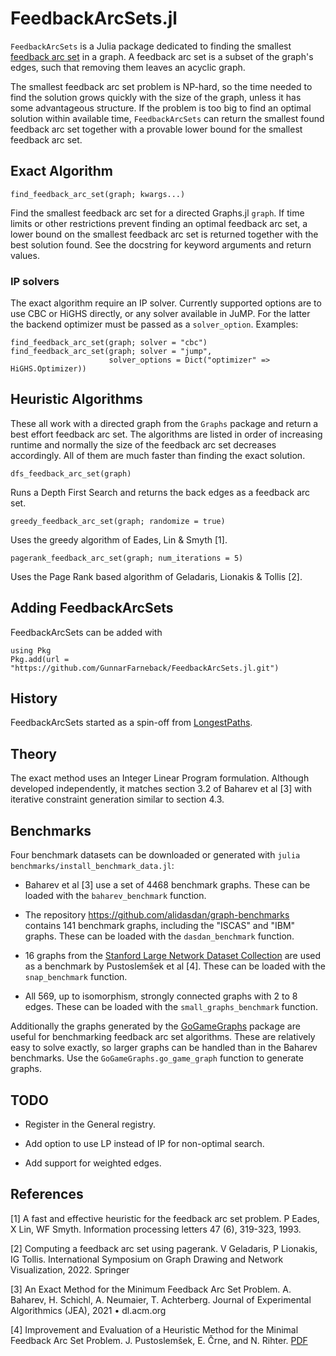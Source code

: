 # FeedbackArcSets.jl

`FeedbackArcSets` is a Julia package dedicated to finding the smallest
[feedback arc set](https://en.wikipedia.org/wiki/Feedback_arc_set) in
a graph. A feedback arc set is a subset of the graph's edges, such
that removing them leaves an acyclic graph.

The smallest feedback arc set problem is NP-hard, so the time needed
to find the solution grows quickly with the size of the graph, unless
it has some advantageous structure. If the problem is too big to find
an optimal solution within available time, `FeedbackArcSets` can
return the smallest found feedback arc set together with a provable
lower bound for the smallest feedback arc set.

## Exact Algorithm

    find_feedback_arc_set(graph; kwargs...)

Find the smallest feedback arc set for a directed Graphs.jl
`graph`. If time limits or other restrictions prevent finding an
optimal feedback arc set, a lower bound on the smallest feedback arc
set is returned together with the best solution found. See the
docstring for keyword arguments and return values.

### IP solvers

The exact algorithm require an IP solver. Currently supported options
are to use CBC or HiGHS directly, or any solver available in JuMP.
For the latter the backend optimizer must be passed as a
`solver_option`. Examples:
```
find_feedback_arc_set(graph; solver = "cbc")
find_feedback_arc_set(graph; solver = "jump",
                      solver_options = Dict("optimizer" => HiGHS.Optimizer))
```

## Heuristic Algorithms

These all work with a directed graph from the `Graphs` package and
return a best effort feedback arc set. The algorithms are listed in
order of increasing runtime and normally the size of the feedback arc
set decreases accordingly. All of them are much faster than finding
the exact solution.

    dfs_feedback_arc_set(graph)

Runs a Depth First Search and returns the back edges as a feedback arc
set.

    greedy_feedback_arc_set(graph; randomize = true)

Uses the greedy algorithm of Eades, Lin & Smyth [1].

    pagerank_feedback_arc_set(graph; num_iterations = 5)

Uses the Page Rank based algorithm of Geladaris, Lionakis & Tollis [2].

## Adding FeedbackArcSets

FeedbackArcSets can be added with

```
using Pkg
Pkg.add(url = "https://github.com/GunnarFarneback/FeedbackArcSets.jl.git")
```

## History

FeedbackArcSets started as a spin-off from
[LongestPaths](https://github.com/GunnarFarneback/LongestPaths.jl).

## Theory

The exact method uses an Integer Linear Program formulation. Although
developed independently, it matches section 3.2 of Baharev et al [3]
with iterative constraint generation similar to section 4.3.

## Benchmarks

Four benchmark datasets can be downloaded or generated with `julia
benchmarks/install_benchmark_data.jl`:

* Baharev et al [3] use a set of 4468 benchmark graphs. These can be
  loaded with the `baharev_benchmark` function.

* The repository https://github.com/alidasdan/graph-benchmarks
  contains 141 benchmark graphs, including the "ISCAS" and "IBM"
  graphs. These can be loaded with the `dasdan_benchmark` function.

* 16 graphs from the [Stanford Large Network Dataset
  Collection](http://snap.stanford.edu/data/) are used as a benchmark
  by Pustoslemšek et al [4]. These can be loaded with the
  `snap_benchmark` function.

* All 569, up to isomorphism, strongly connected graphs with 2 to 8
  edges. These can be loaded with the `small_graphs_benchmark`
  function.

Additionally the graphs generated by the
[GoGameGraphs](https://github.com/GunnarFarneback/GoGameGraphs)
package are useful for benchmarking feedback arc set algorithms. These
are relatively easy to solve exactly, so larger graphs can be handled
than in the Baharev benchmarks. Use the `GoGameGraphs.go_game_graph`
function to generate graphs.

## TODO

* Register in the General registry.

* Add option to use LP instead of IP for non-optimal search.

* Add support for weighted edges.

## References

[1] A fast and effective heuristic for the feedback arc set problem.
P Eades, X Lin, WF Smyth. Information processing letters 47 (6),
319-323, 1993.

[2] Computing a feedback arc set using pagerank.
V Geladaris, P Lionakis, IG Tollis.
International Symposium on Graph Drawing and Network Visualization,
2022. Springer

[3] An Exact Method for the Minimum Feedback Arc Set Problem.
A. Baharev, H. Schichl, A. Neumaier, T. Achterberg.
Journal of Experimental Algorithmics (JEA), 2021 • dl.acm.org

[4] Improvement and Evaluation of a Heuristic Method for the Minimal
Feedback Arc Set Problem.
J. Pustoslemšek, E. Črne, and N. Rihter.
[PDF](https://www.scores.si/assets/papers/2024/SCORES24_paper_19.pdf)

